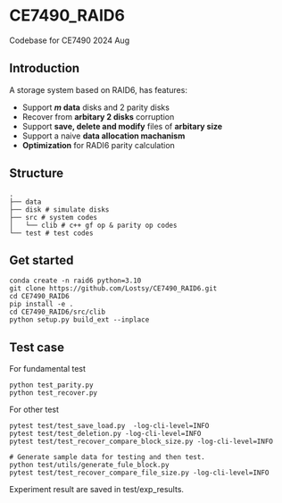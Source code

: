 # CE7490_RAID6
Codebase for CE7490 2024 Aug

## Introduction
A storage system based on RAID6, has features:
* Support **$m$ data** disks and 2 parity disks
* Recover from **arbitary 2 disks** corruption
* Support **save, delete and modify** files of **arbitary size**
* Support a naive **data allocation machanism**
* **Optimization** for RADI6 parity calculation

## Structure
```
.
├── data
├── disk # simulate disks
├── src # system codes
│   └── clib # c++ gf op & parity op codes
└── test # test codes
```

## Get started
```
conda create -n raid6 python=3.10
git clone https://github.com/Lostsy/CE7490_RAID6.git
cd CE7490_RAID6
pip install -e .
cd CE7490_RAID6/src/clib
python setup.py build_ext --inplace
```

## Test case
For fundamental test
```
python test_parity.py
python test_recover.py
```
For other test
```
pytest test/test_save_load.py  -log-cli-level=INFO
pytest test/test_deletion.py -log-cli-level=INFO
pytest test/test_recover_compare_block_size.py -log-cli-level=INFO

# Generate sample data for testing and then test.
python test/utils/generate_fule_block.py 
pytest test/test_recover_compare_file_size.py -log-cli-level=INFO
```
Experiment result are saved in test/exp_results.
